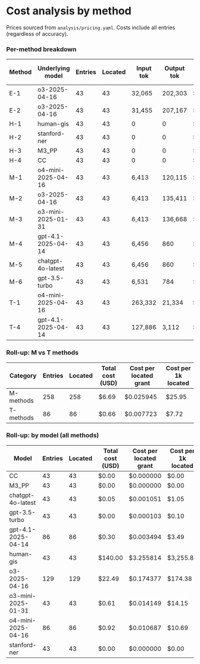 # Cost analysis by method

Prices sourced from `analysis/pricing.yaml`. Costs include all entries (regardless of accuracy).

### Per-method breakdown

| Method | Underlying model | Entries | Located | Input tok | Output tok | Total cost (USD) | Cost per located grant | Cost per 1k located |
|---|---|---|---|---|---|---|---|---|
| E-1 | o3-2025-04-16 | 43 | 43 | 32,065 | 202,303 | $8.41 | $0.195646 | $195.65 |
| E-2 | o3-2025-04-16 | 43 | 43 | 31,455 | 207,167 | $8.60 | $0.200029 | $200.03 |
| H-1 | human-gis | 43 | 43 | 0 | 0 | $140.00 | $3.255814 | $3,255.81 |
| H-2 | stanford-ner | 43 | 43 | 0 | 0 | $0.00 | $0.000000 | $0.00 |
| H-3 | M3_PP | 43 | 43 | 0 | 0 | $0.00 | $0.000000 | $0.00 |
| H-4 | CC | 43 | 43 | 0 | 0 | $0.00 | $0.000000 | $0.00 |
| M-1 | o4-mini-2025-04-16 | 43 | 43 | 6,413 | 120,115 | $0.54 | $0.012455 | $12.45 |
| M-2 | o3-2025-04-16 | 43 | 43 | 6,413 | 135,411 | $5.48 | $0.127455 | $127.46 |
| M-3 | o3-mini-2025-01-31 | 43 | 43 | 6,413 | 136,668 | $0.61 | $0.014149 | $14.15 |
| M-4 | gpt-4.1-2025-04-14 | 43 | 43 | 6,456 | 860 | $0.02 | $0.000460 | $0.46 |
| M-5 | chatgpt-4o-latest | 43 | 43 | 6,456 | 860 | $0.05 | $0.001051 | $1.05 |
| M-6 | gpt-3.5-turbo | 43 | 43 | 6,531 | 784 | $0.00 | $0.000103 | $0.10 |
| T-1 | o4-mini-2025-04-16 | 43 | 43 | 263,332 | 21,334 | $0.38 | $0.008919 | $8.92 |
| T-4 | gpt-4.1-2025-04-14 | 43 | 43 | 127,886 | 3,112 | $0.28 | $0.006527 | $6.53 |

### Roll-up: M vs T methods

| Category | Entries | Located | Total cost (USD) | Cost per located grant | Cost per 1k located |
|---|---|---|---|---|---|
| M-methods | 258 | 258 | $6.69 | $0.025945 | $25.95 |
| T-methods | 86 | 86 | $0.66 | $0.007723 | $7.72 |

### Roll-up: by model (all methods)

| Model | Entries | Located | Total cost (USD) | Cost per located grant | Cost per 1k located |
|---|---|---|---|---|---|
| CC | 43 | 43 | $0.00 | $0.000000 | $0.00 |
| M3_PP | 43 | 43 | $0.00 | $0.000000 | $0.00 |
| chatgpt-4o-latest | 43 | 43 | $0.05 | $0.001051 | $1.05 |
| gpt-3.5-turbo | 43 | 43 | $0.00 | $0.000103 | $0.10 |
| gpt-4.1-2025-04-14 | 86 | 86 | $0.30 | $0.003494 | $3.49 |
| human-gis | 43 | 43 | $140.00 | $3.255814 | $3,255.81 |
| o3-2025-04-16 | 129 | 129 | $22.49 | $0.174377 | $174.38 |
| o3-mini-2025-01-31 | 43 | 43 | $0.61 | $0.014149 | $14.15 |
| o4-mini-2025-04-16 | 86 | 86 | $0.92 | $0.010687 | $10.69 |
| stanford-ner | 43 | 43 | $0.00 | $0.000000 | $0.00 |